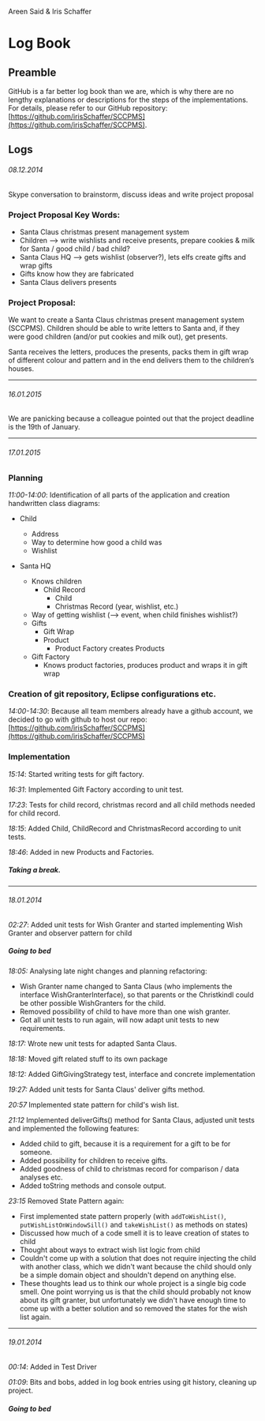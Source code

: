 Areen Said & Iris Schaffer


# Log Book

## Preamble
GitHub is a far better log book than we are, which is why there are no lengthy explanations or descriptions for the steps of the implementations. For details, please refer to our GitHub repository: [https://github.com/irisSchaffer/SCCPMS](https://github.com/irisSchaffer/SCCPMS).

## Logs

###### 08.12.2014

Skype conversation to brainstorm, discuss ideas and write project proposal

### Project Proposal Key Words:

- Santa Claus christmas present management system
- Children —> write wishlists and receive presents, prepare cookies & milk for Santa / good child / bad child?
- Santa Claus HQ —> gets wishlist (observer?), lets elfs create gifts and wrap gifts
- Gifts know how they are fabricated
- Santa Claus delivers presents

### Project Proposal:

We want to create a Santa Claus christmas present management system (SCCPMS). Children should be able to write letters to Santa and, if they were good children (and/or put cookies and milk out), get presents.
Santa receives the letters, produces the presents, packs them in gift wrap of different colour and pattern and in the end delivers them to the children’s houses.

---

###### 16.01.2015

We are panicking because a colleague pointed out that the project deadline is the 19th of January.

---

###### 17.01.2015

### Planning

*11:00-14:00*: Identification of all parts of the application and creation handwritten class diagrams:

- Child
	- Address
	- Way to determine how good a child was
	- Wishlist

- Santa HQ
	- Knows children
		- Child Record
			- Child
			- Christmas Record (year, wishlist, etc.)
	- Way of getting wishlist (—> event, when child finishes wishlist?)
	- Gifts
		- Gift Wrap
		- Product
			- Product Factory creates Products
	- Gift Factory
		- Knows product factories, produces product and wraps it in gift wrap

### Creation of git repository, Eclipse configurations etc.
*14:00-14:30*: Because all team members already have a github account, we decided to go with github to host our repo: [https://github.com/irisSchaffer/SCCPMS](https://github.com/irisSchaffer/SCCPMS)

### Implementation
*15:14*: Started writing tests for gift factory.

*16:31*: Implemented Gift Factory according to unit test.

*17:23*: Tests for child record, christmas record and all child methods needed for child record.

*18:15*: Added Child, ChildRecord and ChristmasRecord according to unit tests.

*18:46*: Added in new Products and Factories.

##### *Taking a break.* 

---

###### 18.01.2014

*02:27*: Added unit tests for Wish Granter and started implementing Wish Granter and observer pattern for child

##### *Going to bed*

*18:05:* Analysing late night changes and planning refactoring:

- Wish Granter name changed to Santa Claus (who implements the interface WishGranterInterface), so that parents or the Christkindl could be other
possible WishGranters for the child.
- Removed possibility of child to have more than one wish granter.
- Got all unit tests to run again, will now adapt unit tests to new
requirements.

*18:17:* Wrote new unit tests for adapted Santa Claus.

*18:18:* Moved gift related stuff to its own package

*18:12:* Added GiftGivingStrategy test, interface and concrete implementation

*19:27:* Added unit tests for Santa Claus' deliver gifts method.

*20:57* Implemented state pattern for child's wish list.

*21:12* Implemented deliverGifts() method for Santa Claus, adjusted unit tests and implemented the following features:

- Added child to gift, because it is a requirement for a gift to be for
someone.
- Added possibility for children to receive gifts.
- Added goodness of child to christmas record for comparison / data
analyses etc.
- Added toString methods and console output.

*23:15* Removed State Pattern again:

- First implemented state pattern properly (with `addToWishList()`, `putWishListOnWindowSill()` and `takeWishList()` as methods on states)
- Discussed how much of a code smell it is to leave creation of states to child
- Thought about ways to extract wish list logic from child
- Couldn't come up with a solution that does not require injecting the child with another class, which we didn't want because the child should only be a simple domain object and shouldn't depend on anything else.
- These thoughts lead us to think our whole project is a single big code smell. One point worrying us is that the child should probably not know about its gift granter, but unfortunately we didn't have enough time to come up with a better solution and so removed the states for the wish list again.

---

###### 19.01.2014

*00:14*: Added in Test Driver

*01:09*: Bits and bobs, added in log book entries using git history, cleaning up project.

##### *Going to bed*
